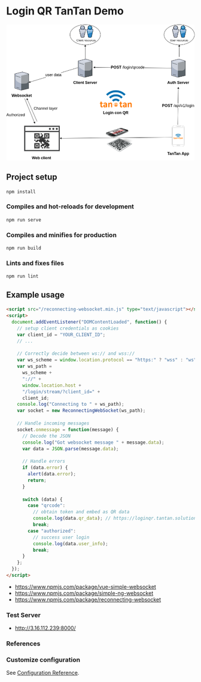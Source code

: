 # Login QR TanTan Demo

![](./FlowLoginQR.png)


## Project setup

```
npm install
```

### Compiles and hot-reloads for development

```
npm run serve
```

### Compiles and minifies for production

```
npm run build
```

### Lints and fixes files

```
npm run lint
```

## Example usage

```html
<script src="/reconnecting-websocket.min.js" type="text/javascript"></script>
<script>
  document.addEventListener("DOMContentLoaded", function() {
    // setup client credentials as cookies
    var client_id = "YOUR_CLIENT_ID";
    // ...

    // Correctly decide between ws:// and wss://
    var ws_scheme = window.location.protocol == "https:" ? "wss" : "ws";
    var ws_path =
      ws_scheme +
      "://" +
      window.location.host +
      "/login/stream/?client_id=" +
      client_id;
    console.log("Connecting to " + ws_path);
    var socket = new ReconnectingWebSocket(ws_path);

    // Handle incoming messages
    socket.onmessage = function(message) {
      // Decode the JSON
      console.log("Got websocket message " + message.data);
      var data = JSON.parse(message.data);

      // Handle errors
      if (data.error) {
        alert(data.error);
        return;
      }

      switch (data) {
        case "qrcode":
          // obtain token and embed as QR data
          console.log(data.qr_data); // https://loginqr.tantan.solutions/TOKEN
          break;
        case "authorized":
          // success user login
          console.log(data.user_info);
          break;
      }
    };
  });
</script>
```

- https://www.npmjs.com/package/vue-simple-websocket
- https://www.npmjs.com/package/simple-ng-websocket
- https://www.npmjs.com/package/reconnecting-websocket

### Test Server

- http://3.16.112.239:8000/

### References

### Customize configuration

See [Configuration Reference](https://cli.vuejs.org/config/).
